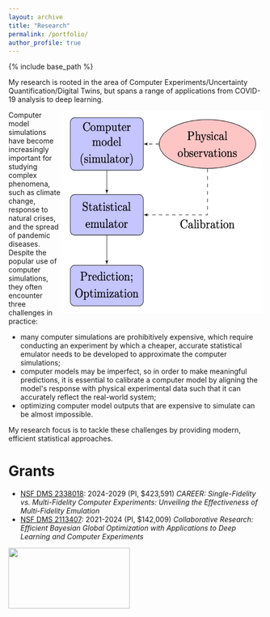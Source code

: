 ```yaml
---
layout: archive
title: "Research"
permalink: /portfolio/
author_profile: true
---
```


{% include base_path %}

My research is rooted in the area of Computer Experiments/Uncertainty Quantification/Digital Twins, but spans a range of applications from COVID-19 analysis to deep learning.


<img src='/images/researchroot.png' width="400" height="400" style="float:right">


Computer model simulations have become increasingly important for studying complex phenomena, such as climate change, response to natural crises, and the spread of pandemic diseases. Despite the popular use of computer simulations, they often encounter three challenges in practice:

* many computer simulations are prohibitively expensive, which require conducting an experiment by which a cheaper, accurate statistical emulator needs to be developed to approximate the computer simulations;
* computer models may be imperfect, so in order to make meaningful predictions, it is essential to calibrate a computer model by aligning the model's response with physical experimental data such that it can accurately reflect the real-world system;
* optimizing computer model outputs that are expensive to simulate can be almost impossible.

My research focus is to tackle these challenges by providing modern, efficient statistical approaches.


Grants
======
* [NSF DMS 2338018](https://www.nsf.gov/awardsearch/showAward?AWD_ID=2338018): 2024-2029 (PI, $423,591) *CAREER: Single-Fidelity vs. Multi-Fidelity Computer Experiments: Unveiling the Effectiveness of Multi-Fidelity Emulation*
* [NSF DMS 2113407](https://www.nsf.gov/awardsearch/showAward?AWD_ID=2113407&HistoricalAwards=false): 2021-2024 (PI, $142,009) *Collaborative Research: Efficient Bayesian Global Optimization with Applications to Deep Learning and Computer Experiments*

<img src='/images/MSUNSF.png' width="240" height="120" style="float:left">


